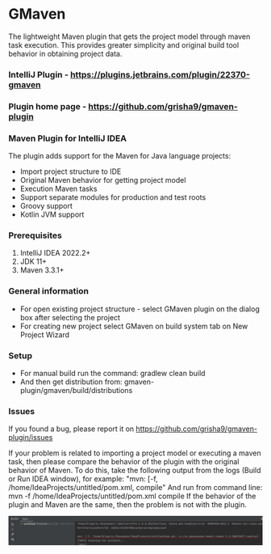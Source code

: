 GMaven
==================

The lightweight Maven plugin that gets the project model through maven task execution.
This provides greater simplicity and original build tool behavior in obtaining project data.

### IntelliJ Plugin - https://plugins.jetbrains.com/plugin/22370-gmaven
### Plugin home page - https://github.com/grisha9/gmaven-plugin


### Maven Plugin for IntelliJ IDEA

The plugin adds support for the Maven for Java language projects:
 - Import project structure to IDE
 - Original Maven behavior for getting project model
 - Execution Maven tasks 
 - Support separate modules for production and test roots
 - Groovy support
 - Kotlin JVM support


### Prerequisites

1. IntelliJ IDEA 2022.2+
2. JDK 11+
3. Maven 3.3.1+


### General information

- For open existing project structure - select GMaven plugin on the dialog box after selecting the project
- For creating new project select GMaven on build system tab on New Project Wizard


### Setup

- For manual build run the command: gradlew clean build
- And then get distribution from: gmaven-plugin/gmaven/build/distributions


### Issues
If you found a bug, please report it on https://github.com/grisha9/gmaven-plugin/issues

If your problem is related to importing a project model or executing a maven task,
then please compare the behavior of the plugin with the original behavior of Maven.
To do this, take the following output from the logs (Build or Run IDEA window),
for example: "mvn: [-f, /home/IdeaProjects/untitled/pom.xml, compile"
And run from command line: mvn -f /home/IdeaProjects/untitled/pom.xml compile
If the behavior of the plugin and Maven are the same, then the problem is not with the plugin.

![issue-import.png](issue-import.png)



